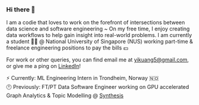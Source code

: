 ### Hi there 👋

I am a codie that loves to work on the forefront of intersections between data science and software engineering ~ 
On my free time, I enjoy creating data workflows to help gain insight into real-world problems. 
I am currently a student 🧑‍🎓 @ National University of Singapore (NUS) working part-time & freelance engineering positions to pay the bills 💵

For work or other queries, you can find email me at yikuang5@gmail.com, or give me a ping on [LinkedIn](https://www.linkedin.com/in/lohyikuang/)!

⚡ Currently: ML Engineering Intern in Trondheim, Norway 🇳🇴\
🕛 Previously: FT/PT Data Software Engineer working on GPU accelerated Graph Analytics & Topic Modelling @ [Synthesis](https://home.synthesis.partners/)
